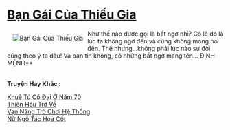 <a href="https://utruyen.com/truyen/ban-gai-cua-thieu-gia/19553/" title="Bạn Gái Của Thiếu Gia"><h1>Bạn Gái Của Thiếu Gia</h1></a><div style="display:table"><img align="right" style="float: left; padding: 10px;" src="https://utruyen.com/images/story/200x260/ban-gai-cua-thieu-gia.jpg" alt="Bạn Gái Của Thiếu Gia">Như thế nào được gọi là bất ngờ nhỉ? Có lẽ đó là lúc ta không ngờ đến và cũng không mong nó đến. Thế nhưng...không phải lúc nào sự đời cũng theo ý ta đâu! Và bạn tin không, có những bầt ngờ mang tên... ĐỊNH MỆNH**</div><p><br><b>Truyện Hay Khác :</b></p><a href="https://utruyen.com/truyen/khue-tu-co-dai-o-nam-70/18956/" alt="Khuê Tú Cổ Đại Ở Năm 70">Khuê Tú Cổ Đại Ở Năm 70</a><br/><a href="https://truyenngontinhay.wordpress.com/2019/10/03/thien-hau-tro-ve/" alt="Thiên Hậu Trở Về">Thiên Hậu Trở Về</a><br/><a href="https://github.com/quanluxury/ngontinhhot/tree/master/truyenhay/19274/" alt="Vạn Năng Trò Chơi Hệ Thống">Vạn Năng Trò Chơi Hệ Thống</a><br/><a href="https://www.flickr.com/photos/184340401@N07/48818582028/" alt="Nữ Ngỗ Tác Họa Cốt">Nữ Ngỗ Tác Họa Cốt</a><br/>